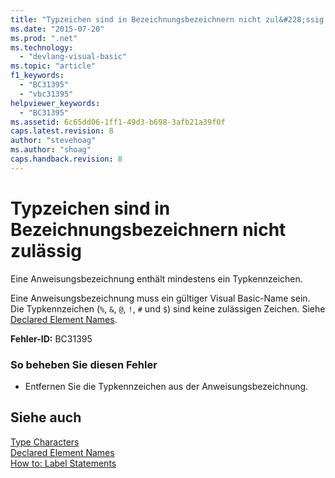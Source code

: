 ```yaml
---
title: "Typzeichen sind in Bezeichnungsbezeichnern nicht zul&#228;ssig | Microsoft Docs"
ms.date: "2015-07-20"
ms.prod: ".net"
ms.technology: 
  - "devlang-visual-basic"
ms.topic: "article"
f1_keywords: 
  - "BC31395"
  - "vbc31395"
helpviewer_keywords: 
  - "BC31395"
ms.assetid: 6c65dd06-1ff1-49d3-b698-3afb21a39f0f
caps.latest.revision: 8
author: "stevehoag"
ms.author: "shoag"
caps.handback.revision: 8
---
```

# Typzeichen sind in Bezeichnungsbezeichnern nicht zul&#228;ssig
Eine Anweisungsbezeichnung enthält mindestens ein Typkennzeichen.  
  
 Eine Anweisungsbezeichnung muss ein gültiger Visual Basic\-Name sein. Die Typkennzeichen \(`%`, `&`, `@`, `!`, `#` und `$`\) sind keine zulässigen Zeichen. Siehe [Declared Element Names](../../visual-basic/programming-guide/language-features/declared-elements/declared-element-names.md).  
  
 **Fehler\-ID:** BC31395  
  
### So beheben Sie diesen Fehler  
  
-   Entfernen Sie die Typkennzeichen aus der Anweisungsbezeichnung.  
  
## Siehe auch  
 [Type Characters](../../visual-basic/programming-guide/language-features/data-types/type-characters.md)   
 [Declared Element Names](../../visual-basic/programming-guide/language-features/declared-elements/declared-element-names.md)   
 [How to: Label Statements](../../visual-basic/programming-guide/program-structure/how-to-label-statements.md)